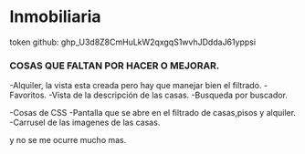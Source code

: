 # Inmobiliaria



token github:
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



### COSAS QUE FALTAN POR HACER O MEJORAR.

-Alquiler, la vista esta creada pero hay que manejar bien el filtrado.
-Favoritos.
-Vista de la descripción de las casas.
-Busqueda por buscador.


-Cosas de CSS
    -Pantalla que se abre en el filtrado de casas,pisos y alquiler.
    -Carrusel de las imagenes de las casas.



y no se me ocurre mucho mas.